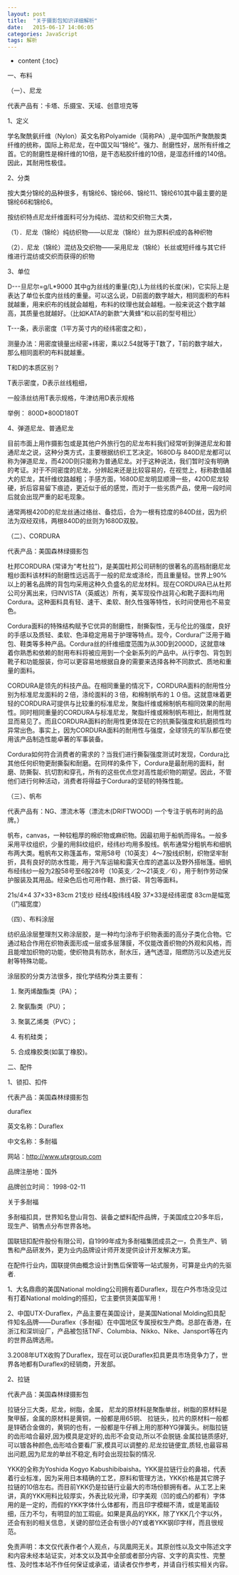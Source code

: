 ```yaml
---
layout: post
title:  "关于摄影包知识详细解析"
date:   2015-06-17 14:06:05
categories: JavaScript
tags: 解析
---
```


* content
{:toc}

一、布料

（一）、尼龙

代表产品有：卡塔、乐摄宝、天域、创意坦克等

1、定义

学名聚酰氨纤维（Nylon）英文名称Polyamide（简称PA）,是中国所产聚酰胺类纤维的统称，国际上称尼龙，在中国又叫“锦纶”。强力、耐磨性好，居所有纤维之首。它的耐磨性是棉纤维的10倍，是干态粘胶纤维的10倍，是湿态纤维的140倍。因此，其耐用性极佳。

2、分类

按大类分锦纶的品种很多，有锦纶6、锦纶66、锦纶11、锦纶610其中最主要的是锦纶66和锦纶6。

按纺织特点尼龙纤维面料可分为纯纺、混纺和交织物三大类，

（1）．尼龙（锦纶）纯纺织物——以尼龙（锦纶）丝为原料织成的各种织物

（2）．尼龙（锦纶）混纺及交织物——采用尼龙（锦纶）长丝或短纤维与其它纤维进行混纺或交织而获得的织物

3、单位

D---旦尼尔=g/L*9000 其中g为丝线的重量(克),L为丝线的长度(米)，它实际上是表达了单位长度内丝线的重量。可以这么说，D前面的数字越大，相同面积的布料就越重，用来织布的线就会越粗，布料的纹理也就会越粗。一般来说这个数字越高，其质量也就越好。（比如KATA的新款“大黄蜂”和以前的型号相比）

T---条，表示密度（1平方英寸内的经纬密度之和），

测量办法：用密度镜量出经密+纬密，乘以2.54就等于T数了，T前的数字越大，那么相同面积的布料就越重。

T和D的本质区别？

T表示密度，D表示丝线粗细，

一般涤丝纺用T表示规格，牛津纺用D表示规格

举例： 800D*800D180T

4、弹道尼龙、普通尼龙

目前市面上用作摄影包或是其他户外旅行包的尼龙布料我们经常听到弹道尼龙和普通尼龙之说，这种分类方式，主要根据纺织工艺决定。1680D与 840D尼龙都可以称为弹道尼龙，而420D则只能称为普通尼龙。对于这种说法，我们暂时没有明确的考证。对于不同密度的尼龙，分辨起来还是比较容易的，在视觉上，标称数值越大的尼龙，其纤维纹路越粗；手感方面，1680D尼龙明显顺滑一些，420D尼龙较硬，折后容易留下痕迹，更近似于纸的感觉，而对于一些劣质产品，使用一段时间后就会出现严重的起毛现象。

通常两根420D的尼龙丝通过络丝、备捻后，合为一根有捻度的840D丝，因为织法为双经双纬，两根840D的丝则为1680D双股。

（二）、CORDURA



代表产品：美国森林绿摄影包

杜邦CORDURA (常译为“考杜拉”)，是美国杜邦公司研制的很著名的高档耐磨尼龙粗纱面料该材料的耐磨性远远高于一般的尼龙或涤纶，而且重量轻。世界上90%以上的著名品牌的背包均采用这种久负盛名的尼龙材料。现在CORDURA已从杜邦公司分离出来，归INVISTA（英威达）所有，美军现役作战背心和靴子面料均用Cordura。这种面料具有轻、速干、柔软、耐久性强等特性，长时间使用也不易变色。

Cordura面料的特殊结构赋予它优异的耐磨性，耐撕裂性，无与伦比的强度，良好的手感以及质轻、柔软、色泽稳定用易于护理等特点。现今，Cordura广泛用于箱包、鞋类等多种产品。Cordura丝的纤维细度范围为从30D到2000D，这就意味着你熟悉和依赖的耐用布料将被应用到一个全新系列的产品中。从行李包、背包到靴子和功能服装，你可以更容易地根据自身的需要来选择各种不同款式、质地和重量的面料。

CORDURA是领先的科技产品。在相同重量的情况下，CORDURA面料的耐用性分别为标准尼龙面料的２倍，涤纶面料的３倍，和棉制帆布的１０倍。这就意味着更轻的CORDURA可提供与比较重的标准尼龙，聚脂纤维或棉制帆布相同效果的耐用性。同时相同重量的CORDURA与标准尼龙，聚脂纤维或棉制帆布相比，耐用性就显而易见了。而且CORDURA面料的耐用性更体现在它的抗撕裂强度和抗磨损性均异常出色。事实上，因为CORDURA面料的耐用性与强度，全球领先的军队都在使用该产品制造性能卓著的军事装备。

Cordura如何符合消费者的需求的？当我们进行撕裂强度测试时发现，Cordura比其他任何织物更耐撕裂和耐磨。在同样的条件下，Cordura是最耐用的面料，耐磨、防撕裂、抗切割和穿孔，所有的这些优点您对高性能织物的期望。因此，不管他们进行何种活动，消费者将得益于Cordura的坚韧的特殊性能。



（三）、帆布

代表产品有：NG、漂流木等（漂流木(DRIFTWOOD) 一个专注于帆布时尚的品牌。）

帆布，canvas，一种较粗厚的棉织物或麻织物。因最初用于船帆而得名。一般多采用平纹组织，少量的用斜纹组织，经纬纱均用多股线。帆布通常分粗帆布和细帆布两大类。粗帆布又称篷盖布，常用58号（10英支）4～7股线织制，织物坚牢耐折，具有良好的防水性能，用于汽车运输和露天仓库的遮盖以及野外搭帐篷。细帆布经纬纱一般为2股58号至6股28号（10英支／2～21英支／6），用于制作劳动保护服装及其用品。经染色后也可用作鞋、旅行袋、背包等面料。

21s/4×4 37×33+83cm 21支纱 经线4股纬线4股 37×33是经纬密度 83cm是幅宽（门福宽度）

（四）、布料涂层

纺织品涂层整理剂又称涂层胶，是一种均匀涂布于织物表面的高分子类化合物。它通过粘合作用在织物表面形成一层或多层薄膜，不仅能改善织物的外观和风格，而且能增加织物的功能，使织物具有防水，耐水压，通气透湿，阻燃防污以及遮光反射等特殊功能。

涂层胶的分类方法很多，按化学结构分类主要有：

1. 聚丙烯酸酯类（PA）；

2. 聚氨酯类（PU）；

3. 聚氯乙烯类（PVC）；

4. 有机硅类；

5. 合成橡胶类(如氯丁橡胶)。

二、配件

1、锁扣、扣件

代表产品：美国森林绿摄影包

duraflex

英文名称：Duraflex

中文名称：多耐福

网站：http://www.utxgroup.com

品牌注册地：国外

品牌创立时间： 1998-02-11

关于多耐福

多耐福扣具，世界知名登山背包、装备之塑料配件品牌，于美国成立20多年后，现生产、销售点分布世界各地。

国联钮扣配件股份有限公司，自1999年成为多耐福集团成员之一，负责生产、销售和产品研发外，更为业内品牌设计师开发提供设计开发解决方案。

在配件行业内，国联提供由概念设计到售后保管等一站式服务，可算是业内的先驱者.

1、大名鼎鼎的美国National molding公司拥有着Duraflex，现在户外市场没见过有打着National molding的搭扣，它主要供货美国军用！

2、中国UTX-Duraflex，产品主要在美国设计，是美国National Molding扣具配件知名品牌——Duraflex（多耐福）在中国地区专属授权生产商。总部在香港，在浙江和深圳设厂，产品被包括TNF、Columbia、Nikko、Nike、Jansport等在内的世界品牌选用。

3.2008年UTX收购了Duraflex，现在可以说Duraflex扣具更具市场竞争力了，世界各地都有Duraflex的经销商，开发部。

2、拉链

代表产品：美国森林绿摄影包

拉链分三大类，尼龙，树脂，金属， 尼龙的原材料是聚酯单丝，树脂的原材料是聚甲醛，金属的原材料是黄铜，一般都是用65铜、 拉链头，拉片的原材料一般都是锌硒合金做的，黄铜的也有，一般都是牛仔裤上用的那种YG弹簧头。树脂拉链的齿形啮合最好,因为模具是定好的,齿形不会变动,所以不会脱链.金属拉链质感好,可以镀各种颜色,齿形啮合要看厂家,模具可以调整的.尼龙拉链便宜,质轻,也最容易出问题,因为尼龙的单丝不稳定,有时会出现拉裂的情况.

YKK的全称为Yoshida Kogyo Kabushibibaisha。YKK是拉链行业的鼻祖，代表着行业标准，因为采用日本精确的工艺，原料和管理方法，YKK价格是其它牌子拉链的10倍左右。而目前YKK仍是拉链行业最大的市场份额拥有者。从工艺上来讲，真的YKK用料比较厚实，外表比较光滑，印字美观（凹的或凸的都有）字体用的是一定的，而假的YKK字体什么体都有，而且印字模糊不清，或是笔画较细，压力不匀，有明显的加工瑕疵。如果是真品的YKK，除了YKK几个字以外，还会有别的相关信息，关键的部位还会有很小的Y或者YKK钢印字样，而且很规范。

免责声明：本文仅代表作者个人观点，与凤凰网无关。其原创性以及文中陈述文字和内容未经本站证实，对本文以及其中全部或者部分内容、文字的真实性、完整性、及时性本站不作任何保证或承诺，请读者仅作参考，并请自行核实相关内容。
